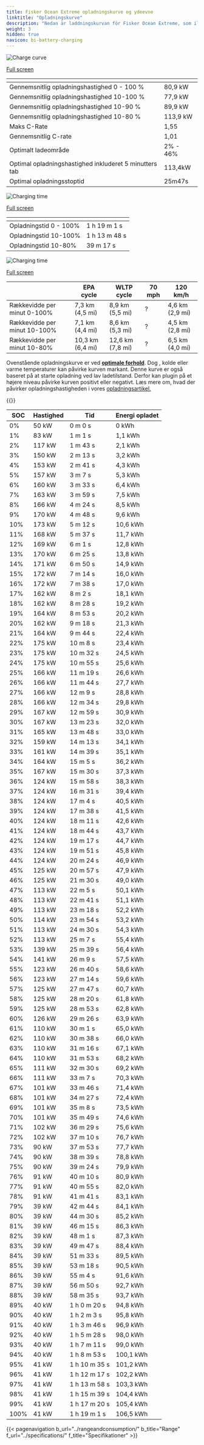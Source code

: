 ```yaml
---
title: Fisker Ocean Extreme opladningskurve og ydeevne
linktitle: "Opladningskurve"
description: "Nedan är laddningskurvan för Fisker Ocean Extreme, som illustrerar laddningshastigheten vid olika batterinivåer. Dessutom ger grafer för räckvidd och tid omfattande detaljer om laddningsprestanda."
weight: 3
hidden: true
navicon: bi-battery-charging
---
```

<!-- markdownlint-disable MD033 -->
<!-- markdownlint-disable MD010 -->
<img src="/images/models/fisker/ocean/ocean_extreme/chargingcurve.svg" alt="Charge curve" class="img-fluid">

[Full screen](/images/models/fisker/ocean/ocean_extreme/chargingcurve.svg)


<div class="table-responsive">
<table class="table table-striped border">
	<thead>
		<tr>
			<th>
			</th>
			<th>
			</th>
		</tr>
	</thead>
	<tbody>
		<tr>
			<td>
				Gennemsnitlig opladningshastighed 0 - 100 %
			</td>
			<td>
				80,9 kW
			</td>
		</tr>
		<tr>
			<td>
				Gennemsnitlig opladningshastighed 10-100 %
			</td>
			<td>
				77,9 kW
			</td>
		</tr>
		<tr>
			<td>
				Gennemsnitlig opladningshastighed 10-90 %
			</td>
			<td>
				89,9 kW
			</td>
		</tr>
		<tr>
			<td>
				Gennemsnitlig opladningshastighed 10-80 %
			</td>
			<td>
				113,9 kW
			</td>
		</tr>
		<tr>
			<td>
				Maks C-Rate
			</td>
			<td>
				1,55
			</td>
		</tr>
		<tr>
			<td>
				Gennemsnitlig C-rate
			</td>
			<td>
				1,01
			</td>
		</tr>
		<tr>
			<td>
				Optimalt ladeområde
			</td>
			<td>
				2% - 46%
			</td>
		</tr>
		<tr>
			<td>
				Optimal opladningshastighed inkluderet 5 minutters tab
			</td>
			<td>
				113,4kW
			</td>
		</tr>
		<tr>
			<td>
				Optimal opladningsstoptid
			</td>
			<td>
				25m47s
			</td>
		</tr>
	</tbody>
</table>
</div>
<img src="/images/models/fisker/ocean/ocean_extreme/chargingtime.svg" alt="Charging time" class="img-fluid">

[Full screen](/images/models/fisker/ocean/ocean_extreme/chargingtime.svg)
<div class="table-responsive">
<table class="table table-striped border">
	<thead>
		<tr>
			<th>
			</th>
			<th>
			</th>
		</tr>
	</thead>
	<tbody>
		<tr>
			<td>
				Opladningstid 0 - 100%
			</td>
			<td>
				1 h 19 m 1 s
			</td>
		</tr>
		<tr>
			<td>
				Opladningstid 10-100%
			</td>
			<td>
				1 h 13 m 48 s
			</td>
		</tr>
		<tr>
			<td>
				Opladningstid 10-80%
			</td>
			<td>
				 39 m 17 s
			</td>
		</tr>
	</tbody>
</table>
</div>
<img src="/images/models/fisker/ocean/ocean_extreme/chargerangespeed.svg" alt="Charging time" class="img-fluid">

[Full screen](/images/models/fisker/ocean/ocean_extreme/chargerangespeed.svg)
<div class="table-responsive">
<table class="table table-striped border">
	<thead>
		<tr>
			<th>
			</th>
			<th>
				EPA cycle
			</th>
			<th>
				WLTP cycle
			</th>
			<th>
				70 mph
			</th>
			<th>
				120 km/h
			</th>
		</tr>
	</thead>
	<tbody>
		<tr>
			<td>
				Rækkevidde per minut 0-100%
			</td>
			<td>
				7,3 km (4,5 mi)
			</td>
			<td>
				8,9 km (5,5 mi)
			</td>
			<td>
				?
			</td>
			<td>
				4,6 km (2,9 mi)
			</td>
		</tr>
		<tr>
			<td>
				Rækkevidde per minut 10-100%
			</td>
			<td>
				7,1 km (4,4 mi)
			</td>
			<td>
				8,6 km (5,3 mi)
			</td>
			<td>
				?
			</td>
			<td>
				4,5 km (2,8 mi)
			</td>
		</tr>
		<tr>
			<td>
				Rækkevidde per minut 10-80%
			</td>
			<td>
				10,3 km (6,4 mi)
			</td>
			<td>
				12,6 km (7,8 mi)
			</td>
			<td>
				?
			</td>
			<td>
				6,5 km (4,0 mi)
			</td>
		</tr>
	</tbody>
</table>
</div>


Ovenstående opladningskurve er ved **[optimale forhold](../../../../../technology/battery/charging/#temperatur)**. Dog , kolde eller varme temperaturer kan påvirke kurven markant. Denne kurve er også baseret på at starte opladning ved lav ladetilstand. Derfor kan plugin på et højere niveau påvirke kurven positivt eller negativt. Læs mere om, hvad der påvirker opladningshastigheden i vores [opladningsartikel.](../../../../../technology/battery/charging/)


{{<evkxdisplayaddarticle />}}
<div class="table-responsive">
<table class="table table-striped border">
	<thead>
		<tr>
			<th>
				SOC
			</th>
			<th>
				Hastighed
			</th>
			<th>
				Tid
			</th>
			<th>
				Energi opladet
			</th>
		</tr>
	</thead>
	<tbody>
		<tr>
			<td>
				0%
			</td>
			<td>
				50 kW
			</td>
			<td>
				 0 m 0 s
			</td>
			<td>
				0 kWh
			</td>
		</tr>
		<tr>
			<td>
				1%
			</td>
			<td>
				83 kW
			</td>
			<td>
				 1 m 1 s
			</td>
			<td>
				1,1 kWh
			</td>
		</tr>
		<tr>
			<td>
				2%
			</td>
			<td>
				117 kW
			</td>
			<td>
				 1 m 43 s
			</td>
			<td>
				2,1 kWh
			</td>
		</tr>
		<tr>
			<td>
				3%
			</td>
			<td>
				150 kW
			</td>
			<td>
				 2 m 13 s
			</td>
			<td>
				3,2 kWh
			</td>
		</tr>
		<tr>
			<td>
				4%
			</td>
			<td>
				153 kW
			</td>
			<td>
				 2 m 41 s
			</td>
			<td>
				4,3 kWh
			</td>
		</tr>
		<tr>
			<td>
				5%
			</td>
			<td>
				157 kW
			</td>
			<td>
				 3 m 7 s
			</td>
			<td>
				5,3 kWh
			</td>
		</tr>
		<tr>
			<td>
				6%
			</td>
			<td>
				160 kW
			</td>
			<td>
				 3 m 33 s
			</td>
			<td>
				6,4 kWh
			</td>
		</tr>
		<tr>
			<td>
				7%
			</td>
			<td>
				163 kW
			</td>
			<td>
				 3 m 59 s
			</td>
			<td>
				7,5 kWh
			</td>
		</tr>
		<tr>
			<td>
				8%
			</td>
			<td>
				166 kW
			</td>
			<td>
				 4 m 24 s
			</td>
			<td>
				8,5 kWh
			</td>
		</tr>
		<tr>
			<td>
				9%
			</td>
			<td>
				170 kW
			</td>
			<td>
				 4 m 48 s
			</td>
			<td>
				9,6 kWh
			</td>
		</tr>
		<tr>
			<td>
				10%
			</td>
			<td>
				173 kW
			</td>
			<td>
				 5 m 12 s
			</td>
			<td>
				10,6 kWh
			</td>
		</tr>
		<tr>
			<td>
				11%
			</td>
			<td>
				168 kW
			</td>
			<td>
				 5 m 37 s
			</td>
			<td>
				11,7 kWh
			</td>
		</tr>
		<tr>
			<td>
				12%
			</td>
			<td>
				169 kW
			</td>
			<td>
				 6 m 1 s
			</td>
			<td>
				12,8 kWh
			</td>
		</tr>
		<tr>
			<td>
				13%
			</td>
			<td>
				170 kW
			</td>
			<td>
				 6 m 25 s
			</td>
			<td>
				13,8 kWh
			</td>
		</tr>
		<tr>
			<td>
				14%
			</td>
			<td>
				171 kW
			</td>
			<td>
				 6 m 50 s
			</td>
			<td>
				14,9 kWh
			</td>
		</tr>
		<tr>
			<td>
				15%
			</td>
			<td>
				172 kW
			</td>
			<td>
				 7 m 14 s
			</td>
			<td>
				16,0 kWh
			</td>
		</tr>
		<tr>
			<td>
				16%
			</td>
			<td>
				172 kW
			</td>
			<td>
				 7 m 38 s
			</td>
			<td>
				17,0 kWh
			</td>
		</tr>
		<tr>
			<td>
				17%
			</td>
			<td>
				162 kW
			</td>
			<td>
				 8 m 2 s
			</td>
			<td>
				18,1 kWh
			</td>
		</tr>
		<tr>
			<td>
				18%
			</td>
			<td>
				162 kW
			</td>
			<td>
				 8 m 28 s
			</td>
			<td>
				19,2 kWh
			</td>
		</tr>
		<tr>
			<td>
				19%
			</td>
			<td>
				164 kW
			</td>
			<td>
				 8 m 53 s
			</td>
			<td>
				20,2 kWh
			</td>
		</tr>
		<tr>
			<td>
				20%
			</td>
			<td>
				162 kW
			</td>
			<td>
				 9 m 18 s
			</td>
			<td>
				21,3 kWh
			</td>
		</tr>
		<tr>
			<td>
				21%
			</td>
			<td>
				164 kW
			</td>
			<td>
				 9 m 44 s
			</td>
			<td>
				22,4 kWh
			</td>
		</tr>
		<tr>
			<td>
				22%
			</td>
			<td>
				175 kW
			</td>
			<td>
				 10 m 8 s
			</td>
			<td>
				23,4 kWh
			</td>
		</tr>
		<tr>
			<td>
				23%
			</td>
			<td>
				175 kW
			</td>
			<td>
				 10 m 32 s
			</td>
			<td>
				24,5 kWh
			</td>
		</tr>
		<tr>
			<td>
				24%
			</td>
			<td>
				175 kW
			</td>
			<td>
				 10 m 55 s
			</td>
			<td>
				25,6 kWh
			</td>
		</tr>
		<tr>
			<td>
				25%
			</td>
			<td>
				166 kW
			</td>
			<td>
				 11 m 19 s
			</td>
			<td>
				26,6 kWh
			</td>
		</tr>
		<tr>
			<td>
				26%
			</td>
			<td>
				166 kW
			</td>
			<td>
				 11 m 44 s
			</td>
			<td>
				27,7 kWh
			</td>
		</tr>
		<tr>
			<td>
				27%
			</td>
			<td>
				166 kW
			</td>
			<td>
				 12 m 9 s
			</td>
			<td>
				28,8 kWh
			</td>
		</tr>
		<tr>
			<td>
				28%
			</td>
			<td>
				166 kW
			</td>
			<td>
				 12 m 34 s
			</td>
			<td>
				29,8 kWh
			</td>
		</tr>
		<tr>
			<td>
				29%
			</td>
			<td>
				167 kW
			</td>
			<td>
				 12 m 59 s
			</td>
			<td>
				30,9 kWh
			</td>
		</tr>
		<tr>
			<td>
				30%
			</td>
			<td>
				167 kW
			</td>
			<td>
				 13 m 23 s
			</td>
			<td>
				32,0 kWh
			</td>
		</tr>
		<tr>
			<td>
				31%
			</td>
			<td>
				165 kW
			</td>
			<td>
				 13 m 48 s
			</td>
			<td>
				33,0 kWh
			</td>
		</tr>
		<tr>
			<td>
				32%
			</td>
			<td>
				159 kW
			</td>
			<td>
				 14 m 13 s
			</td>
			<td>
				34,1 kWh
			</td>
		</tr>
		<tr>
			<td>
				33%
			</td>
			<td>
				161 kW
			</td>
			<td>
				 14 m 39 s
			</td>
			<td>
				35,1 kWh
			</td>
		</tr>
		<tr>
			<td>
				34%
			</td>
			<td>
				164 kW
			</td>
			<td>
				 15 m 5 s
			</td>
			<td>
				36,2 kWh
			</td>
		</tr>
		<tr>
			<td>
				35%
			</td>
			<td>
				167 kW
			</td>
			<td>
				 15 m 30 s
			</td>
			<td>
				37,3 kWh
			</td>
		</tr>
		<tr>
			<td>
				36%
			</td>
			<td>
				124 kW
			</td>
			<td>
				 15 m 58 s
			</td>
			<td>
				38,3 kWh
			</td>
		</tr>
		<tr>
			<td>
				37%
			</td>
			<td>
				124 kW
			</td>
			<td>
				 16 m 31 s
			</td>
			<td>
				39,4 kWh
			</td>
		</tr>
		<tr>
			<td>
				38%
			</td>
			<td>
				124 kW
			</td>
			<td>
				 17 m 4 s
			</td>
			<td>
				40,5 kWh
			</td>
		</tr>
		<tr>
			<td>
				39%
			</td>
			<td>
				124 kW
			</td>
			<td>
				 17 m 38 s
			</td>
			<td>
				41,5 kWh
			</td>
		</tr>
		<tr>
			<td>
				40%
			</td>
			<td>
				124 kW
			</td>
			<td>
				 18 m 11 s
			</td>
			<td>
				42,6 kWh
			</td>
		</tr>
		<tr>
			<td>
				41%
			</td>
			<td>
				124 kW
			</td>
			<td>
				 18 m 44 s
			</td>
			<td>
				43,7 kWh
			</td>
		</tr>
		<tr>
			<td>
				42%
			</td>
			<td>
				124 kW
			</td>
			<td>
				 19 m 17 s
			</td>
			<td>
				44,7 kWh
			</td>
		</tr>
		<tr>
			<td>
				43%
			</td>
			<td>
				124 kW
			</td>
			<td>
				 19 m 51 s
			</td>
			<td>
				45,8 kWh
			</td>
		</tr>
		<tr>
			<td>
				44%
			</td>
			<td>
				124 kW
			</td>
			<td>
				 20 m 24 s
			</td>
			<td>
				46,9 kWh
			</td>
		</tr>
		<tr>
			<td>
				45%
			</td>
			<td>
				125 kW
			</td>
			<td>
				 20 m 57 s
			</td>
			<td>
				47,9 kWh
			</td>
		</tr>
		<tr>
			<td>
				46%
			</td>
			<td>
				125 kW
			</td>
			<td>
				 21 m 30 s
			</td>
			<td>
				49,0 kWh
			</td>
		</tr>
		<tr>
			<td>
				47%
			</td>
			<td>
				113 kW
			</td>
			<td>
				 22 m 5 s
			</td>
			<td>
				50,1 kWh
			</td>
		</tr>
		<tr>
			<td>
				48%
			</td>
			<td>
				113 kW
			</td>
			<td>
				 22 m 41 s
			</td>
			<td>
				51,1 kWh
			</td>
		</tr>
		<tr>
			<td>
				49%
			</td>
			<td>
				113 kW
			</td>
			<td>
				 23 m 18 s
			</td>
			<td>
				52,2 kWh
			</td>
		</tr>
		<tr>
			<td>
				50%
			</td>
			<td>
				114 kW
			</td>
			<td>
				 23 m 54 s
			</td>
			<td>
				53,2 kWh
			</td>
		</tr>
		<tr>
			<td>
				51%
			</td>
			<td>
				113 kW
			</td>
			<td>
				 24 m 30 s
			</td>
			<td>
				54,3 kWh
			</td>
		</tr>
		<tr>
			<td>
				52%
			</td>
			<td>
				113 kW
			</td>
			<td>
				 25 m 7 s
			</td>
			<td>
				55,4 kWh
			</td>
		</tr>
		<tr>
			<td>
				53%
			</td>
			<td>
				139 kW
			</td>
			<td>
				 25 m 39 s
			</td>
			<td>
				56,4 kWh
			</td>
		</tr>
		<tr>
			<td>
				54%
			</td>
			<td>
				141 kW
			</td>
			<td>
				 26 m 9 s
			</td>
			<td>
				57,5 kWh
			</td>
		</tr>
		<tr>
			<td>
				55%
			</td>
			<td>
				123 kW
			</td>
			<td>
				 26 m 40 s
			</td>
			<td>
				58,6 kWh
			</td>
		</tr>
		<tr>
			<td>
				56%
			</td>
			<td>
				123 kW
			</td>
			<td>
				 27 m 14 s
			</td>
			<td>
				59,6 kWh
			</td>
		</tr>
		<tr>
			<td>
				57%
			</td>
			<td>
				125 kW
			</td>
			<td>
				 27 m 47 s
			</td>
			<td>
				60,7 kWh
			</td>
		</tr>
		<tr>
			<td>
				58%
			</td>
			<td>
				125 kW
			</td>
			<td>
				 28 m 20 s
			</td>
			<td>
				61,8 kWh
			</td>
		</tr>
		<tr>
			<td>
				59%
			</td>
			<td>
				125 kW
			</td>
			<td>
				 28 m 53 s
			</td>
			<td>
				62,8 kWh
			</td>
		</tr>
		<tr>
			<td>
				60%
			</td>
			<td>
				126 kW
			</td>
			<td>
				 29 m 26 s
			</td>
			<td>
				63,9 kWh
			</td>
		</tr>
		<tr>
			<td>
				61%
			</td>
			<td>
				110 kW
			</td>
			<td>
				 30 m 1 s
			</td>
			<td>
				65,0 kWh
			</td>
		</tr>
		<tr>
			<td>
				62%
			</td>
			<td>
				110 kW
			</td>
			<td>
				 30 m 38 s
			</td>
			<td>
				66,0 kWh
			</td>
		</tr>
		<tr>
			<td>
				63%
			</td>
			<td>
				110 kW
			</td>
			<td>
				 31 m 16 s
			</td>
			<td>
				67,1 kWh
			</td>
		</tr>
		<tr>
			<td>
				64%
			</td>
			<td>
				110 kW
			</td>
			<td>
				 31 m 53 s
			</td>
			<td>
				68,2 kWh
			</td>
		</tr>
		<tr>
			<td>
				65%
			</td>
			<td>
				111 kW
			</td>
			<td>
				 32 m 30 s
			</td>
			<td>
				69,2 kWh
			</td>
		</tr>
		<tr>
			<td>
				66%
			</td>
			<td>
				111 kW
			</td>
			<td>
				 33 m 7 s
			</td>
			<td>
				70,3 kWh
			</td>
		</tr>
		<tr>
			<td>
				67%
			</td>
			<td>
				101 kW
			</td>
			<td>
				 33 m 46 s
			</td>
			<td>
				71,4 kWh
			</td>
		</tr>
		<tr>
			<td>
				68%
			</td>
			<td>
				101 kW
			</td>
			<td>
				 34 m 27 s
			</td>
			<td>
				72,4 kWh
			</td>
		</tr>
		<tr>
			<td>
				69%
			</td>
			<td>
				101 kW
			</td>
			<td>
				 35 m 8 s
			</td>
			<td>
				73,5 kWh
			</td>
		</tr>
		<tr>
			<td>
				70%
			</td>
			<td>
				101 kW
			</td>
			<td>
				 35 m 49 s
			</td>
			<td>
				74,6 kWh
			</td>
		</tr>
		<tr>
			<td>
				71%
			</td>
			<td>
				102 kW
			</td>
			<td>
				 36 m 29 s
			</td>
			<td>
				75,6 kWh
			</td>
		</tr>
		<tr>
			<td>
				72%
			</td>
			<td>
				102 kW
			</td>
			<td>
				 37 m 10 s
			</td>
			<td>
				76,7 kWh
			</td>
		</tr>
		<tr>
			<td>
				73%
			</td>
			<td>
				90 kW
			</td>
			<td>
				 37 m 53 s
			</td>
			<td>
				77,7 kWh
			</td>
		</tr>
		<tr>
			<td>
				74%
			</td>
			<td>
				90 kW
			</td>
			<td>
				 38 m 39 s
			</td>
			<td>
				78,8 kWh
			</td>
		</tr>
		<tr>
			<td>
				75%
			</td>
			<td>
				90 kW
			</td>
			<td>
				 39 m 24 s
			</td>
			<td>
				79,9 kWh
			</td>
		</tr>
		<tr>
			<td>
				76%
			</td>
			<td>
				91 kW
			</td>
			<td>
				 40 m 10 s
			</td>
			<td>
				80,9 kWh
			</td>
		</tr>
		<tr>
			<td>
				77%
			</td>
			<td>
				91 kW
			</td>
			<td>
				 40 m 55 s
			</td>
			<td>
				82,0 kWh
			</td>
		</tr>
		<tr>
			<td>
				78%
			</td>
			<td>
				91 kW
			</td>
			<td>
				 41 m 41 s
			</td>
			<td>
				83,1 kWh
			</td>
		</tr>
		<tr>
			<td>
				79%
			</td>
			<td>
				39 kW
			</td>
			<td>
				 42 m 44 s
			</td>
			<td>
				84,1 kWh
			</td>
		</tr>
		<tr>
			<td>
				80%
			</td>
			<td>
				39 kW
			</td>
			<td>
				 44 m 30 s
			</td>
			<td>
				85,2 kWh
			</td>
		</tr>
		<tr>
			<td>
				81%
			</td>
			<td>
				39 kW
			</td>
			<td>
				 46 m 15 s
			</td>
			<td>
				86,3 kWh
			</td>
		</tr>
		<tr>
			<td>
				82%
			</td>
			<td>
				39 kW
			</td>
			<td>
				 48 m 1 s
			</td>
			<td>
				87,3 kWh
			</td>
		</tr>
		<tr>
			<td>
				83%
			</td>
			<td>
				39 kW
			</td>
			<td>
				 49 m 47 s
			</td>
			<td>
				88,4 kWh
			</td>
		</tr>
		<tr>
			<td>
				84%
			</td>
			<td>
				39 kW
			</td>
			<td>
				 51 m 33 s
			</td>
			<td>
				89,5 kWh
			</td>
		</tr>
		<tr>
			<td>
				85%
			</td>
			<td>
				39 kW
			</td>
			<td>
				 53 m 18 s
			</td>
			<td>
				90,5 kWh
			</td>
		</tr>
		<tr>
			<td>
				86%
			</td>
			<td>
				39 kW
			</td>
			<td>
				 55 m 4 s
			</td>
			<td>
				91,6 kWh
			</td>
		</tr>
		<tr>
			<td>
				87%
			</td>
			<td>
				39 kW
			</td>
			<td>
				 56 m 50 s
			</td>
			<td>
				92,7 kWh
			</td>
		</tr>
		<tr>
			<td>
				88%
			</td>
			<td>
				39 kW
			</td>
			<td>
				 58 m 35 s
			</td>
			<td>
				93,7 kWh
			</td>
		</tr>
		<tr>
			<td>
				89%
			</td>
			<td>
				40 kW
			</td>
			<td>
				1 h 0 m 20 s
			</td>
			<td>
				94,8 kWh
			</td>
		</tr>
		<tr>
			<td>
				90%
			</td>
			<td>
				40 kW
			</td>
			<td>
				1 h 2 m 3 s
			</td>
			<td>
				95,8 kWh
			</td>
		</tr>
		<tr>
			<td>
				91%
			</td>
			<td>
				40 kW
			</td>
			<td>
				1 h 3 m 46 s
			</td>
			<td>
				96,9 kWh
			</td>
		</tr>
		<tr>
			<td>
				92%
			</td>
			<td>
				40 kW
			</td>
			<td>
				1 h 5 m 28 s
			</td>
			<td>
				98,0 kWh
			</td>
		</tr>
		<tr>
			<td>
				93%
			</td>
			<td>
				40 kW
			</td>
			<td>
				1 h 7 m 11 s
			</td>
			<td>
				99,0 kWh
			</td>
		</tr>
		<tr>
			<td>
				94%
			</td>
			<td>
				40 kW
			</td>
			<td>
				1 h 8 m 53 s
			</td>
			<td>
				100,1 kWh
			</td>
		</tr>
		<tr>
			<td>
				95%
			</td>
			<td>
				41 kW
			</td>
			<td>
				1 h 10 m 35 s
			</td>
			<td>
				101,2 kWh
			</td>
		</tr>
		<tr>
			<td>
				96%
			</td>
			<td>
				41 kW
			</td>
			<td>
				1 h 12 m 17 s
			</td>
			<td>
				102,2 kWh
			</td>
		</tr>
		<tr>
			<td>
				97%
			</td>
			<td>
				41 kW
			</td>
			<td>
				1 h 13 m 58 s
			</td>
			<td>
				103,3 kWh
			</td>
		</tr>
		<tr>
			<td>
				98%
			</td>
			<td>
				41 kW
			</td>
			<td>
				1 h 15 m 39 s
			</td>
			<td>
				104,4 kWh
			</td>
		</tr>
		<tr>
			<td>
				99%
			</td>
			<td>
				41 kW
			</td>
			<td>
				1 h 17 m 20 s
			</td>
			<td>
				105,4 kWh
			</td>
		</tr>
		<tr>
			<td>
				100%
			</td>
			<td>
				41 kW
			</td>
			<td>
				1 h 19 m 1 s
			</td>
			<td>
				106,5 kWh
			</td>
		</tr>
	</tbody>
</table>
</div>


{{< pagenavigation b_url="../rangeandconsumption/" b_title="Range" f_url="../specifications/" f_title="Specifikationer" >}}
